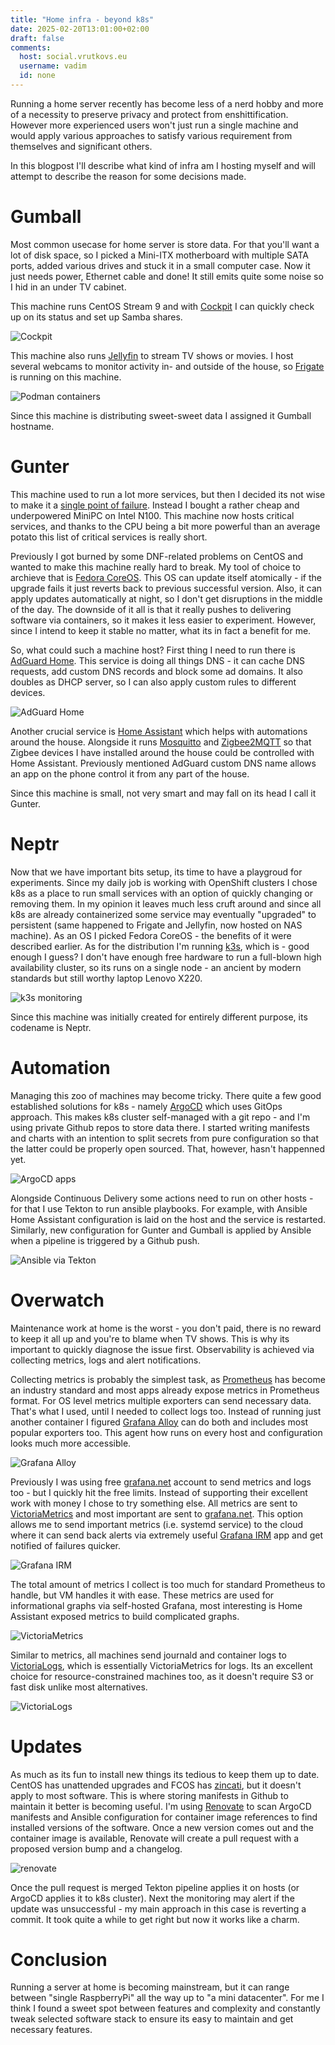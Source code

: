 ```yaml
---
title: "Home infra - beyond k8s"
date: 2025-02-20T13:01:00+02:00
draft: false
comments:
  host: social.vrutkovs.eu
  username: vadim
  id: none
---
```


Running a home server recently has become less of a nerd hobby and more of a necessity to preserve privacy and protect from enshittification.
However more experienced users won't just run a single machine and would apply various approaches to satisfy various requirement from themselves and significant others.

In this blogpost I'll describe what kind of infra am I hosting myself and will attempt to describe the reason for some decisions made.

# Gumball

Most common usecase for home server is store data. For that you'll want a lot of disk space, so I picked a Mini-ITX motherboard with multiple SATA ports, added various drives and stuck it in a small computer case. Now it just needs power, Ethernet cable and done! It still emits quite some noise so I hid in an under TV cabinet.

This machine runs CentOS Stream 9 and with [Cockpit]() I can quickly check up on its status and set up Samba shares.

![Cockpit](../../images/home-infra-01.png)

This machine also runs [Jellyfin]() to stream TV shows or movies. I host several webcams to monitor activity in- and outside of the house, so [Frigate]() is running on this machine.

![Podman containers](../../images/home-infra-02.png)

Since this machine is distributing sweet-sweet data I assigned it Gumball hostname.

# Gunter

This machine used to run a lot more services, but then I decided its not wise to make it a [single point of failure](). Instead I bought a rather cheap and underpowered MiniPC on Intel N100. This machine now hosts critical services, and thanks to the CPU being a bit more powerful than an average potato this list of critical services is really short.

Previously I got burned by some DNF-related problems on CentOS and wanted to make this machine really hard to break. My tool of choice to archieve that is [Fedora CoreOS](). This OS can update itself atomically - if the upgrade fails it just reverts back to previous successful version. Also, it can apply updates automatically at night, so I don't get disruptions in the middle of the day. The downside of it all is that it really pushes to delivering software via containers, so it makes it less easier to experiment. However, since I intend to keep it stable no matter, what its in fact a benefit for me.

So, what could such a machine host? First thing I need to run there is [AdGuard Home](). This service is doing all things DNS - it can cache DNS requests, add custom DNS records and block some ad domains. It also doubles as DHCP server, so I can also apply custom rules to different devices.

![AdGuard Home](../../images/home-infra-03.png)

Another crucial service is [Home Assistant]() which helps with automations around the house. Alongside it runs [Mosquitto]() and [Zigbee2MQTT]() so that Zigbee devices I have installed around the house could be controlled with Home Assistant. Previously mentioned AdGuard custom DNS name allows an app on the phone control it from any part of the house.

Since this machine is small, not very smart and may fall on its head I call it Gunter.

# Neptr

Now that we have important bits setup, its time to have a playgroud for experiments. Since my daily job is working with OpenShift clusters I chose k8s as a place to run small services with an option of quickly changing or removing them. In my opinion it leaves much less cruft around and since all k8s are already containerized some service may eventually "upgraded" to persistent (same happened to Frigate and Jellyfin, now hosted on NAS machine). As an OS I picked Fedora CoreOS - the benefits of it were described earlier. As for the distribution I'm running [k3s](), which is - good enough I guess? I don't have enough free hardware to run a full-blown high availability cluster, so its runs on a single node - an ancient by modern standards but still worthy laptop Lenovo X220.

![k3s monitoring](../../images/home-infra-04.png)

Since this machine was initially created for entirely different purpose, its codename is Neptr.

# Automation

Managing this zoo of machines may become tricky. There quite a few good established solutions for k8s - namely [ArgoCD]() which uses GitOps approach. This makes k8s cluster self-managed with a git repo - and I'm using private Github repos to store data there. I started writing manifests and charts with an intention to split secrets from pure configuration so that the latter could be properly open sourced. That, however, hasn't happenned yet.

![ArgoCD apps](../../images/home-infra-11.png)

Alongside Continuous Delivery some actions need to run on other hosts - for that I use Tekton to run
ansible playbooks. For example, with Ansible Home Assistant configuration is laid on the host and the service is restarted. Similarly, new configuration for Gunter and Gumball is applied by Ansible when a pipeline is triggered by a Github push.

![Ansible via Tekton](../../images/home-infra-06.png)

# Overwatch

Maintenance work at home is the worst - you don't paid, there is no reward to keep it all up and you're to blame when TV shows. This is why its important to quickly diagnose the issue first. Observability is achieved via collecting metrics, logs and alert notifications.

Collecting metrics is probably the simplest task, as [Prometheus]() has become an industry standard and most apps already expose metrics in Prometheus format. For OS level metrics multiple exporters can send necessary data. That's what I used, until I needed to collect logs too. Instead of running just another container I figured [Grafana Alloy]() can do both and includes most popular exporters too. This agent how runs on every host and configuration looks much more accessible.

![Grafana Alloy](../../images/home-infra-07.png)

Previously I was using free [grafana.net]() account to send metrics and logs too - but I quickly hit the free limits. Instead of supporting their excellent work with money I chose to try something else. All metrics are sent to [VictoriaMetrics]() and most important are sent to [grafana.net](). This option allows me to send important metrics (i.e. systemd service) to the cloud where it can send back alerts via extremely useful [Grafana IRM]() app and get notified of failures quicker.

![Grafana IRM](../../images/home-infra-08.png)

The total amount of metrics I collect is too much for standard Prometheus to handle, but VM handles it with ease. These metrics are used for informational graphs via self-hosted Grafana, most interesting is Home Assistant exposed metrics to build complicated graphs.

![VictoriaMetrics](../../images/home-infra-09.png)

Similar to metrics, all machines send journald and container logs to [VictoriaLogs](), which is essentially VictoriaMetrics for logs. Its an excellent choice for resource-constrained machines too, as it doesn't require S3 or fast disk unlike most alternatives.

![VictoriaLogs](../../images/home-infra-10.png)

# Updates

As much as its fun to install new things its tedious to keep them up to date. CentOS has unattended upgrades and FCOS has [zincati](), but it doesn't apply to most software. This is where storing manifests in Github to maintain it better is becoming useful. I'm using [Renovate]() to scan ArgoCD manifests and Ansible configuration for container image references to find installed versions of the
software. Once a new version comes out and the container image is available, Renovate will create a pull request with a proposed version bump and a changelog.

![renovate](../../images/home-infra-05.png)

Once the pull request is merged Tekton pipeline applies it on hosts (or ArgoCD applies it to k8s cluster). Next the monitoring may alert if the update was unsuccessful - my main approach in this case is reverting a commit. It took quite a while to get right but now it works like a charm.

# Conclusion

Running a server at home is becoming mainstream, but it can range between "single RaspberryPi" all the way up to "a mini datacenter". For me I think I found a sweet spot between features and complexity and constantly tweak selected software stack to ensure its easy to maintain and get necessary features.
